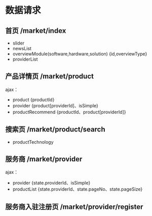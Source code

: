 # 数据请求

## 首页 /market/index

- slider
- newsList
- overviewModule(software,hardware,solution) {id,overviewType}
- providerList

## 产品详情页 /market/product

ajax：
- product {productId}
- provider {product[providerId]、isSimple}
- productRecommend {productId、product[providerId]}



## 搜索页 /market/product/search

- productTechnology


## 服务商 /market/provider

ajax：
- provider {state.providerId、isSimple}
- productList {state.providerId、state.pageNo、state.pageSize}

## 服务商入驻注册页 /market/provider/register

